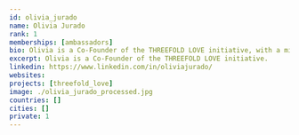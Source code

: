 ```yaml
---
id: olivia_jurado
name: Olivia Jurado
rank: 1
memberships: [ambassadors]
bio: Olivia is a Co-Founder of the THREEFOLD LOVE initiative, with a mission of digital inclusion by empowering communities through the use of ThreeFold technologies. Olivia is an eco-socialpreneur and serial volunteer. Living each day in mindful ways in an attempt to get back to a manner of living that is more harmonious with nature, while trying  to find a balance between high tech and low tech living.Spreading the love...into the fold. Co-Founder fell in love with Threefold I am happy to support the ThreeFold mission to cultivate the infrastructure for a new, secure, green & neutral internet for all because it is galvanized by dedication and a true love of people and our planet.
excerpt: Olivia is a Co-Founder of the THREEFOLD LOVE initiative.
linkedin: https://www.linkedin.com/in/oliviajurado/
websites:
projects: [threefold_love]
image: ./olivia_jurado_processed.jpg
countries: []
cities: []
private: 1
---
```

